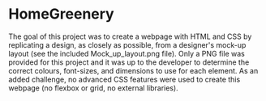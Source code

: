 # HomeGreenery

The goal of this project was to create a webpage with HTML and CSS by replicating a design, as closely as possible, from a designer's mock-up layout (see the included Mock_up_layout.png file). Only a PNG file was provided for this project and it was up to the developer to determine the correct colours, font-sizes, and dimensions to use for each element. As an added challenge, no advanced CSS features were used to create this webpage (no flexbox or grid, no external libraries).
